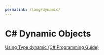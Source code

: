 ```yaml
---
permalink: /lang/dynamic/
---
```


# C# Dynamic Objects

[Using Type dynamic (C# Programming Guide)](https://docs.microsoft.com/en-us/dotnet/csharp/programming-guide/types/using-type-dynamic)

